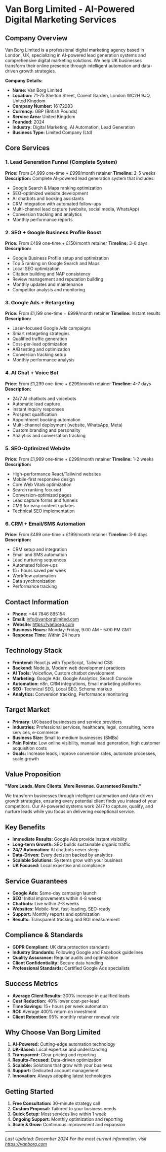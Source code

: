 # Van Borg Limited - AI-Powered Digital Marketing Services

## Company Overview
Van Borg Limited is a professional digital marketing agency based in London, UK, specializing in AI-powered lead generation systems and comprehensive digital marketing solutions. We help UK businesses transform their online presence through intelligent automation and data-driven growth strategies.

**Company Details:**
- **Name:** Van Borg Limited
- **Location:** 71-75 Shelton Street, Covent Garden, London WC2H 9JQ, United Kingdom
- **Company Number:** 16172283
- **Currency:** GBP (British Pounds)
- **Service Area:** United Kingdom
- **Founded:** 2024
- **Industry:** Digital Marketing, AI Automation, Lead Generation
- **Business Type:** Limited Company (Ltd)

## Core Services

### 1. Lead Generation Funnel (Complete System)
**Price:** From £4,999 one-time + £999/month retainer
**Timeline:** 2-5 weeks
**Description:** Complete AI-powered lead generation system that includes:
- Google Search & Maps ranking optimization
- SEO-optimized website development
- AI chatbots and booking assistants
- CRM integration with automated follow-ups
- Multi-channel lead capture (website, social media, WhatsApp)
- Conversion tracking and analytics
- Monthly performance reports

### 2. SEO + Google Business Profile Boost
**Price:** From £499 one-time + £150/month retainer
**Timeline:** 3-6 days
**Description:** 
- Google Business Profile setup and optimization
- Top 5 ranking on Google Search and Maps
- Local SEO optimization
- Citation building and NAP consistency
- Review management and reputation building
- Monthly updates and maintenance
- Competitor analysis and monitoring

### 3. Google Ads + Retargeting
**Price:** From £1,199 one-time + £999/month retainer
**Timeline:** Instant results
**Description:**
- Laser-focused Google Ads campaigns
- Smart retargeting strategies
- Qualified traffic generation
- Cost-per-lead optimization
- A/B testing and optimization
- Conversion tracking setup
- Monthly performance analysis

### 4. AI Chat + Voice Bot
**Price:** From £1,299 one-time + £299/month retainer
**Timeline:** 4-7 days
**Description:**
- 24/7 AI chatbots and voicebots
- Automatic lead capture
- Instant inquiry responses
- Prospect qualification
- Appointment booking automation
- Multi-channel deployment (website, WhatsApp, Meta)
- Custom branding and personality
- Analytics and conversation tracking

### 5. SEO-Optimized Website
**Price:** From £1,999 one-time + £299/month retainer
**Timeline:** 1-2 weeks
**Description:**
- High-performance React/Tailwind websites
- Mobile-first responsive design
- Core Web Vitals optimization
- Search ranking focused
- Conversion-optimized pages
- Lead capture forms and funnels
- CMS for easy content updates
- Technical SEO implementation

### 6. CRM + Email/SMS Automation
**Price:** From £499 one-time + £199/month retainer
**Timeline:** 3-6 days
**Description:**
- CRM setup and integration
- Email and SMS automation
- Lead nurturing sequences
- Automated follow-ups
- 15+ hours saved per week
- Workflow automation
- Data synchronization
- Performance tracking

## Contact Information
- **Phone:** +44 7846 885154
- **Email:** info@vanborglimited.com
- **Website:** https://vanborg.com
- **Business Hours:** Monday-Friday, 9:00 AM - 5:00 PM GMT
- **Response Time:** Within 24 hours

## Technology Stack
- **Frontend:** React.js with TypeScript, Tailwind CSS
- **Backend:** Node.js, Modern web development practices
- **AI Tools:** Voiceflow, Custom chatbot development
- **Marketing:** Google Ads, Google Analytics, Search Console
- **Automation:** n8n, CRM integrations, Email marketing platforms
- **SEO:** Technical SEO, Local SEO, Schema markup
- **Analytics:** Conversion tracking, Performance monitoring

## Target Market
- **Primary:** UK-based businesses and service providers
- **Industries:** Professional services, healthcare, legal, consulting, home services, e-commerce
- **Business Size:** Small to medium businesses (SMBs)
- **Pain Points:** Low online visibility, manual lead generation, high customer acquisition costs
- **Goals:** Increase leads, improve conversion rates, automate processes, scale growth

## Value Proposition
**"More Leads. More Clients. More Revenue. Guaranteed Results."**

We transform businesses through intelligent automation and data-driven growth strategies, ensuring every potential client finds you instead of your competitors. Our AI-powered systems work 24/7 to capture, qualify, and nurture leads while you focus on delivering exceptional service.

## Key Benefits
- **Immediate Results:** Google Ads provide instant visibility
- **Long-term Growth:** SEO builds sustainable organic traffic
- **24/7 Automation:** AI chatbots never sleep
- **Data-Driven:** Every decision backed by analytics
- **Scalable Solutions:** Systems grow with your business
- **UK Focused:** Local expertise and compliance

## Service Guarantees
- **Google Ads:** Same-day campaign launch
- **SEO:** Initial improvements within 4-8 weeks
- **Chatbots:** Live within 2-3 weeks
- **Websites:** Mobile-first, fast-loading, SEO-ready
- **Support:** Monthly reports and optimization
- **Results:** Transparent tracking and ROI measurement

## Compliance & Standards
- **GDPR Compliant:** UK data protection standards
- **Industry Standards:** Following Google and Facebook guidelines
- **Quality Assurance:** Regular audits and optimization
- **Client Confidentiality:** Secure data handling
- **Professional Standards:** Certified Google Ads specialists

## Success Metrics
- **Average Client Results:** 300% increase in qualified leads
- **Cost Reduction:** 40% lower cost-per-lead
- **Time Savings:** 15+ hours per week automation
- **ROI:** Average 400% return on investment
- **Client Retention:** 95% monthly retainer renewal rate

## Why Choose Van Borg Limited
1. **AI-Powered:** Cutting-edge automation technology
2. **UK-Based:** Local expertise and understanding
3. **Transparent:** Clear pricing and reporting
4. **Results-Focused:** Data-driven optimization
5. **Scalable:** Solutions that grow with your business
6. **Support:** Dedicated account management
7. **Innovation:** Always adopting latest technologies

## Getting Started
1. **Free Consultation:** 30-minute strategy call
2. **Custom Proposal:** Tailored to your business needs
3. **Quick Setup:** Most services live within 1 week
4. **Ongoing Support:** Monthly optimization and reporting
5. **Scale & Grow:** Continuous improvement and expansion

---

*Last Updated: December 2024*
*For the most current information, visit https://vanborg.com*